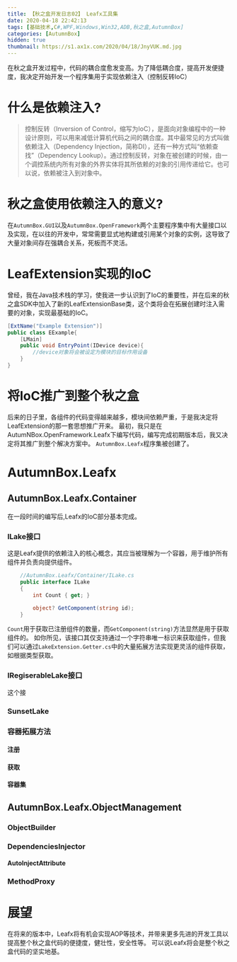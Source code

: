 ```yaml
---
title: 【秋之盒开发日志02】 Leafx工具集
date: 2020-04-18 22:42:13
tags: [基础技术,C#,WPF,Windows,Win32,ADB,秋之盒,AutumnBox]
categories: [AutumnBox] 
hidden: true
thumbnail: https://s1.ax1x.com/2020/04/18/JnyVUK.md.jpg
---
```

在秋之盒开发过程中，代码的耦合度愈发变高。为了降低耦合度，提高开发便捷度，我决定开始开发一个程序集用于实现依赖注入（控制反转IoC）
<!-- more -->
# 什么是依赖注入?
>控制反转（Inversion of Control，缩写为IoC），是面向对象编程中的一种设计原则，可以用来减低计算机代码之间的耦合度。其中最常见的方式叫做依赖注入（Dependency Injection，简称DI），还有一种方式叫“依赖查找”（Dependency Lookup）。通过控制反转，对象在被创建的时候，由一个调控系统内所有对象的外界实体将其所依赖的对象的引用传递给它。也可以说，依赖被注入到对象中。

# 秋之盒使用依赖注入的意义?
在`AutumnBox.GUI`以及`AutumnBox.OpenFramework`两个主要程序集中有大量接口以及实现，在以往的开发中，常常需要显式地构建或引用某个对象的实例，这导致了大量对象间存在强耦合关系，死板而不灵活。

# LeafExtension实现的IoC
曾经，我在Java技术栈的学习，使我进一步认识到了IoC的重要性，并在后来的秋之盒SDK中加入了新的LeafExtensionBase类，这个类将会在拓展创建时注入需要的对象，实现最基础的IoC。
```C#
[ExtName("Example Extension")]
public class EExample{
    [LMain]
    public void EntryPoint(IDevice device){
        //device对象将会被设定为模块的目标作用设备
    }
}
```
# 将IoC推广到整个秋之盒
后来的日子里，各组件的代码变得越来越多，模块间依赖严重，于是我决定将LeafExtension的那一套思想推广开来。
最初，我只是在AutumNBox.OpenFramework.Leafx下编写代码，编写完成初期版本后，我又决定将其推广到整个解决方案中。
`AutumnBox.Leafx`程序集被创建了。
# AutumnBox.Leafx
## AutumnBox.Leafx.Container
在一段时间的编写后,Leafx的IoC部分基本完成。
### ILake接口
这是Leafx提供的依赖注入的核心概念，其应当被理解为一个容器，用于维护所有组件并负责向提供组件。
```C#
    //AutumnBox.Leafx/Container/ILake.cs
    public interface ILake
    {
        int Count { get; }

        object? GetComponent(string id);
    }
```
`Count`用于获取已注册组件的数量，而`GetComponent(string)`方法显然是用于获取组件的。
如你所见，该接口其仅支持通过一个字符串唯一标识来获取组件，但我们可以通过`LakeExtension.Getter.cs`中的大量拓展方法实现更灵活的组件获取，如根据类型获取。
### IRegiserableLake接口
这个接
### SunsetLake
### 容器拓展方法
#### 注册
#### 获取
#### 容器集

## AutumnBox.Leafx.ObjectManagement
### ObjectBuilder
### DependenciesInjector
#### AutoInjectAttribute
### MethodProxy

# 展望
在将来的版本中，Leafx将有机会实现AOP等技术，并带来更多先进的开发工具以提高整个秋之盒代码的便捷度，健壮性，安全性等。
可以说Leafx将会是整个秋之盒代码的坚实地基。





